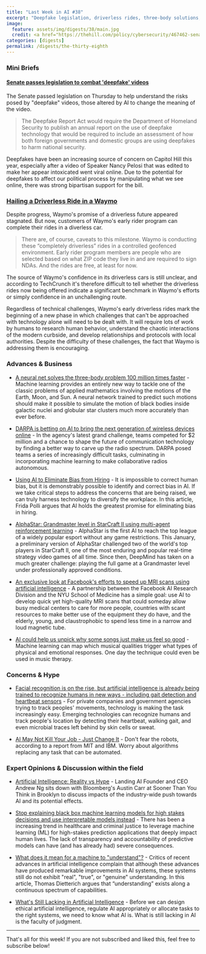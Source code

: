 ```yaml
---
title: "Last Week in AI #38"
excerpt: "Deepfake legislation, driverless rides, three-body solutions, and more!"
image:
  feature: assets/img/digests/38/main.jpg
  credit: <a href="https://thehill.com/policy/cybersecurity/467462-senate-passes-legislation-to-combat-deepfake-videos"> Maggie Miller / The Hill
categories: [digests]
permalink: /digests/the-thirty-eighth
---
```


### Mini Briefs

#### [Senate passes legislation to combat 'deepfake' videos](https://thehill.com/policy/cybersecurity/467462-senate-passes-legislation-to-combat-deepfake-videos)

The Senate passed legislation on Thursday to help understand the risks posed by "deepfake" videos, those altered by AI to change the meaning of the video.

> The Deepfake Report Act would require the Department of Homeland Security to publish an annual report on the use of deepfake technology that would be required to include an assessment of how both foreign governments and domestic groups are using deepfakes to harm national security.

Deepfakes have been an increasing source of concern on Capitol Hill this year, especially after a video of Speaker Nancy Pelosi that
was edited to make her appear intoxicated went viral online. Due to the potential for deepfakes to affect our political process by
manipulating what we see online, there was strong bipartisan support for the bill.

### [Hailing a Driverless Ride in a Waymo](https://techcrunch.com/2019/11/01/hailing-a-driverless-ride-in-a-waymo/)

Despite progress, Waymo's promise of a driverless future appeared stagnated. But now, customers of Waymo's early rider program can complete their rides in a diverless car.

> There are, of course, caveats to this milestone. Waymo is conducting these “completely driverless” rides in a controlled geofenced environment. Early rider program members are people who are selected based on what ZIP code they live in and are required to sign NDAs. And the rides are free, at least for now.

The source of Waymo's confidence in its driverless cars is still unclear, and according to TechCrunch it's therefore difficult to tell whether the driverless rides now being offered indicate a significant benchmark in Waymo's efforts or simply confidence in an unchallenging route.

Regardless of technical challenges, Waymo's early driverless rides mark the beginning of a new phase in which challenges that can't be approached with technology alone will need to be dealt with. It will require lots of work by humans to research human behavior, understand the chaotic interactions of the modern curbside, and develop relationships and protocols with local authorities. Despite the difficulty of these challenges, the fact that Waymo is addressing them is encouraging. 

### Advances & Business

* [A neural net solves the three-body problem 100 million times faster](https://www.technologyreview.com/s/614597/a-neural-net-solves-the-three-body-problem-100-million-times-faster/) - Machine learning provides an entirely new way to tackle one of the classic problems of applied mathematics involving the motions of the Earth, Moon, and Sun. A neural network trained to predict such motions should make it possible to simulate the motion of black bodies inside galactic nuclei and globular star clusters much more accurately than ever before.

* [DARPA is betting on AI to bring the next generation of wireless devices online](https://www.technologyreview.com/s/614627/5g-ai-darpa-next-generation-of-wireless-devices/) - In the agency's latest grand challenge, teams competed for $2 million and a chance to shape the future of communication technology by finding a better way to carve up the radio spectrum. DARPA posed teams a series of increasingly difficult tasks, culminating in incorporating machine learning to make collaborative radios autonomous.

* [Using AI to Eliminate Bias from Hiring](https://hbr.org/2019/10/using-ai-to-eliminate-bias-from-hiring) - It is impossible to correct human bias, but it is demonstrably possible to identify and correct bias in AI. If we take critical steps to address the concerns that are being raised, we can truly harness technology to diversify the workplace. In this article, Frida Polli argues that AI holds the greatest promise for eliminating bias in hiring.

* [AlphaStar: Grandmaster level in StarCraft II using multi-agent reinforcement learning](https://deepmind.com/blog/article/AlphaStar-Grandmaster-level-in-StarCraft-II-using-multi-agent-reinforcement-learning) - AlphaStar is the first AI to reach the top league of a widely popular esport without any game restrictions. This January, a preliminary version of AlphaStar challenged two of the world's top players in StarCraft II, one of the most enduring and popular real-time strategy video games of all time. Since then, DeepMind has taken on a much greater challenge: playing the full game at a Grandmaster level under professionally approved conditions.

* [An exclusive look at Facebook's efforts to speed up MRI scans using artificial intelligence](https://www.popsci.com/artificial-intelligence-fast-mri-scans-facebook-nyu/) - A partnership between the Facebook AI Research Division and the NYU School of Medicine has a simple goal: use AI to develop quick yet high-quality MRI scans that could someday allow busy medical centers to care for more people, countries with scant resources to make better use of the equipment they do have, and the elderly, young, and claustrophobic to spend less time in a narrow and loud magnetic tube.

* [AI could help us unpick why some songs just make us feel so good](https://app.getpocket.com/read/2777868271) - Machine learning can map which musical qualities trigger what types of physical and emotional responses. One day the technique could even be used in music therapy.

### Concerns & Hype

* [Facial recognition is on the rise, but artificial intelligence is already being trained to recognize humans in new ways - including gait detection and heartbeat sensors](https://www.businessinsider.com/ai-training-beyond-facial-recognition-gait-detection-heartbeat-sensors-2019-10) - For private companies and government agencies trying to track peoples' movements, technology is making the task increasingly easy. Emerging technologies can recognize humans and track people's location by detecting their heartbeat, walking gait, and even microbial traces left behind by skin cells or sweat.

* [AI May Not Kill Your Job - Just Change It](https://www.wired.com/story/ai-not-kill-job-change-it/) - Don't fear the robots, according to a report from MIT and IBM. Worry about algorithms replacing any task that can be automated.

### Expert Opinions & Discussion within the field

* [Artificial Intelligence: Reality vs Hype](https://www.bloomberg.com/news/videos/2019-10-30/artificial-intelligence-reality-vs-hype-video) - Landing AI Founder and CEO Andrew Ng sits down with Bloomberg's Austin Carr at Sooner Than You Think in Brooklyn to discuss impacts of the industry-wide push towards AI and its potential effects.

* [Stop explaining black box machine learning models for high stakes decisions and use interpretable models instead](https://blog.acolyer.org/2019/10/28/interpretable-models/) - There has been a increasing trend in healthcare and criminal justice to leverage machine learning (ML) for high-stakes prediction applications that deeply impact human lives. The lack of transparency and accountability of predictive models can have (and has already had) severe consequences.

* [What does it mean for a machine to "understand"?](https://medium.com/@tdietterich/what-does-it-mean-for-a-machine-to-understand-555485f3ad40) - Critics of recent advances in artificial intelligence complain that although these advances have produced remarkable improvements in AI systems, these systems still do not exhibit "real", "true", or "genuine" understanding. In this article, Thomas Dietterich argues that “understanding” exists along a continuous spectrum of capabilities.

* [What's Still Lacking in Artificial Intelligence](https://blogs.scientificamerican.com/observations/whats-still-lacking-in-artificial-intelligence/) - Before we can design ethical artificial intelligence, regulate AI appropriately or allocate tasks to the right systems, we need to know what AI is. What is still lacking in AI is the faculty of judgment.

<hr>

That's all for this week! If you are not subscribed and liked this, feel free to subscribe below!
